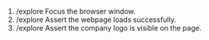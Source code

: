 1. /explore Focus the browser window.
2. /explore Assert the webpage loads successfully.
3. /explore Assert the company logo is visible on the page.